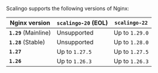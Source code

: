 Scalingo supports the following versions of Nginx:

| Nginx version         | `scalingo-20` (EOL)  | `scalingo-22`  |
| --------------------- | -------------------- | -------------- |
| **`1.29`** (Mainline) | Unsupported          | Up to `1.29.0` |
| **`1.28`** (Stable)   | Unsupported          | Up to `1.28.0` |
| **`1.27`**            | Up to `1.27.5`       | Up to `1.27.5` |
| **`1.26`**            | Up to `1.26.3`       | Up to `1.26.3` |
